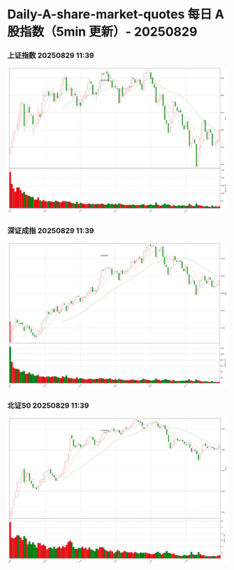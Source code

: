 
# Daily-A-share-market-quotes 每日 A 股指数（5min 更新）- 20250829

### 上证指数 20250829 11:39
![](./fig/2025/8/20250829-sh000001.png)

### 深证成指 20250829 11:39
![](./fig/2025/8/20250829-sz399001.png)

### 北证50 20250829 11:39
![](./fig/2025/8/20250829-bj899050.png)
